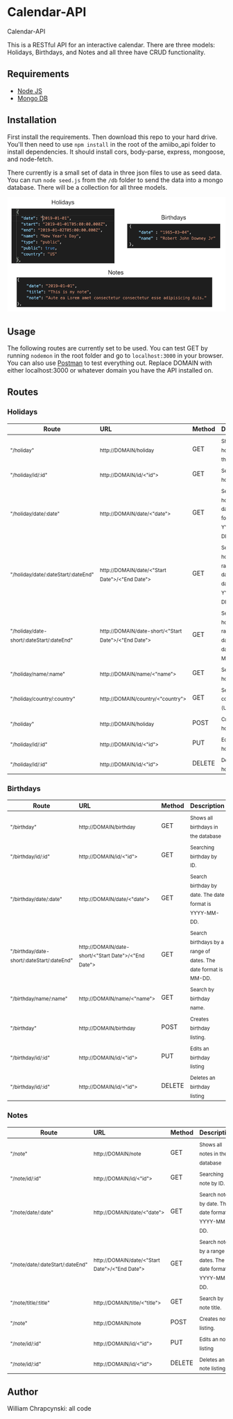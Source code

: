 # Calendar-API

Calendar-API

This is a RESTful API for an interactive calendar. There are three models: Holidays, Birthdays, and Notes and all three have CRUD functionality. 

## Requirements

- [Node JS](https://nodejs.org/en/)
- [Mongo DB](https://www.mongodb.com/download-center)

## Installation

First install the requirements. Then download this repo to your hard drive. You'll then need to use `npm install` in the root of the amiibo_api folder to install dependencies. It should install cors, body-parse, express, mongoose, and node-fetch. 

There currently is a small set of data in three json files to use as seed data. You can run `node seed.js` from the `/db` folder to send the data into a mongo database. There will be a collection for all three models.

![data sample](images/dataexamples.png)

## Usage

The following routes are currently set to be used. You can test GET by running `nodemon` in the root folder and go to `localhost:3000` in your browser. You can also use [Postman](https://www.getpostman.com/) to test everything out. Replace DOMAIN with either localhost:3000 or whatever domain you have the API installed on.

## Routes

### Holidays

| Route                                                | URL                                                             | Method | Description                                                                    |
| ---------------------------------------------------- | :-------------------------------------------------------------- | :----- | :----------------------------------------------------------------------------- |
| <sub>"/holiday"</sub>                                | <sub>http://DOMAIN/holiday</sub>                                | GET    | <sub>Shows all holidays in the database</sub>                                  |
| <sub>"/holiday/id/:id"</sub>                         | <sub>http://DOMAIN/id/<"id"></sub>                              | GET    | <sub>Searching holiday by ID.</sub>                                            |
| <sub>"/holiday/date/:date"</sub>                     | <sub>http://DOMAIN/date/<"date"></sub>                          | GET    | <sub>Search holiday by date. The date format is YYYY-MM-DD.</sub>              |
| <sub>"/holiday/date/:dateStart/:dateEnd"</sub>       | <sub>http://DOMAIN/date/<"Start Date">/<"End Date"></sub>       | GET    | <sub>Search holidays by a range of dates. The date format is YYYY-MM-DD.</sub> |
| <sub>"/holiday/date-short/:dateStart/:dateEnd"</sub> | <sub>http://DOMAIN/date-short/<"Start Date">/<"End Date"></sub> | GET    | <sub>Search holidays by a range of dates. The date format is MM-DD.</sub>      |
| <sub>"/holiday/name/:name"</sub>                     | <sub>http://DOMAIN/name/<"name"></sub>                          | GET    | <sub>Search by holiday name.</sub>                                             |
| <sub>"/holiday/country/:country"</sub>               | <sub>http://DOMAIN/country/<"country"></sub>                    | GET    | <sub>Search by country (US/CA/MX).</sub>                                       |
| <sub>"/holiday"</sub>                                | <sub>http://DOMAIN/holiday</sub>                                | POST   | <sub>Creates holiday listing.</sub>                                            |
| <sub>"/holiday/id/:id" </sub>                        | <sub>http://DOMAIN/id/<"id"></sub>                              | PUT    | <sub>Edits an holiday listing</sub>                                            |
| <sub>"/holiday/id/:id"</sub>                         | <sub>http://DOMAIN/id/<"id"></sub>                              | DELETE | <sub>Deletes an holiday listing</sub>                                          |

### Birthdays

| Route                                                 | URL                                                             | Method | Description                                                                |
| ----------------------------------------------------- | :-------------------------------------------------------------- | :----- | :------------------------------------------------------------------------- |
| <sub>"/birthday"</sub>                                | <sub>http://DOMAIN/birthday</sub>                               | GET    | <sub>Shows all birthdays in the database</sub>                             |
| <sub>"/birthday/id/:id"</sub>                         | <sub>http://DOMAIN/id/<"id"></sub>                              | GET    | <sub>Searching birthday by ID.</sub>                                       |
| <sub>"/birthday/date/:date"</sub>                     | <sub>http://DOMAIN/date/<"date"></sub>                          | GET    | <sub>Search birthday by date. The date format is YYYY-MM-DD.</sub>         |
| <sub>"/birthday/date-short/:dateStart/:dateEnd"</sub> | <sub>http://DOMAIN/date-short/<"Start Date">/<"End Date"></sub> | GET    | <sub>Search birthdays by a range of dates. The date format is MM-DD.</sub> |
| <sub>"/birthday/name/:name"</sub>                     | <sub>http://DOMAIN/name/<"name"></sub>                          | GET    | <sub>Search by birthday name.</sub>                                        |
| <sub>"/birthday"</sub>                                | <sub>http://DOMAIN/birthday</sub>                               | POST   | <sub>Creates birthday listing.</sub>                                       |
| <sub>"/birthday/id/:id" </sub>                        | <sub>http://DOMAIN/id/<"id"></sub>                              | PUT    | <sub>Edits an birthday listing</sub>                                       |
| <sub>"/birthday/id/:id"</sub>                         | <sub>http://DOMAIN/id/<"id"></sub>                              | DELETE | <sub>Deletes an birthday listing</sub>                                     |

### Notes

| Route                                       | URL                                                       | Method | Description                                                                 |
| ------------------------------------------- | :-------------------------------------------------------- | :----- | :-------------------------------------------------------------------------- |
| <sub>"/note"</sub>                          | <sub>http://DOMAIN/note</sub>                             | GET    | <sub>Shows all notes in the database</sub>                                  |
| <sub>"/note/id/:id"</sub>                   | <sub>http://DOMAIN/id/<"id"></sub>                        | GET    | <sub>Searching note by ID.</sub>                                            |
| <sub>"/note/date/:date"</sub>               | <sub>http://DOMAIN/date/<"date"></sub>                    | GET    | <sub>Search note by date. The date format is YYYY-MM-DD.</sub>              |
| <sub>"/note/date/:dateStart/:dateEnd"</sub> | <sub>http://DOMAIN/date/<"Start Date">/<"End Date"></sub> | GET    | <sub>Search notes by a range of dates. The date format is YYYY-MM-DD.</sub> |
| <sub>"/note/title/:title"</sub>             | <sub>http://DOMAIN/title/<"title"></sub>                  | GET    | <sub>Search by note title.</sub>                                            |
| <sub>"/note"</sub>                          | <sub>http://DOMAIN/note</sub>                             | POST   | <sub>Creates note listing.</sub>                                            |
| <sub>"/note/id/:id" </sub>                  | <sub>http://DOMAIN/id/<"id"></sub>                        | PUT    | <sub>Edits an note listing</sub>                                            |
| <sub>"/note/id/:id"</sub>                   | <sub>http://DOMAIN/id/<"id"></sub>                        | DELETE | <sub>Deletes an note listing</sub>                                          |

## Author

William Chrapcynski: all code